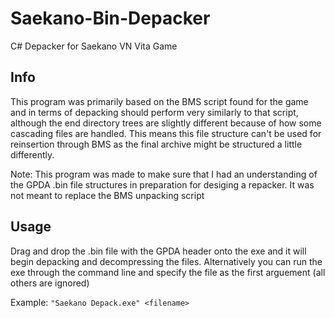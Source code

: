 # Saekano-Bin-Depacker
C# Depacker for Saekano VN Vita Game

## Info
This program was primarily based on the BMS script found for the game and in terms of depacking should perform very similarly to that script, although the end directory trees are slightly different because of how some cascading files are handled. This means this file structure can't be used for reinsertion through BMS as the final archive might be structured a little differently.

Note: This program was made to make sure that I had an understanding of the GPDA .bin file structures in preparation for desiging a repacker. It was not meant to replace the BMS unpacking script

## Usage
Drag and drop the .bin file with the GPDA header onto the exe and it will begin depacking and decompressing the files. Alternatively you can run the exe through the command line and specify the file as the first arguement (all others are ignored)

Example:
`"Saekano Depack.exe" <filename>`